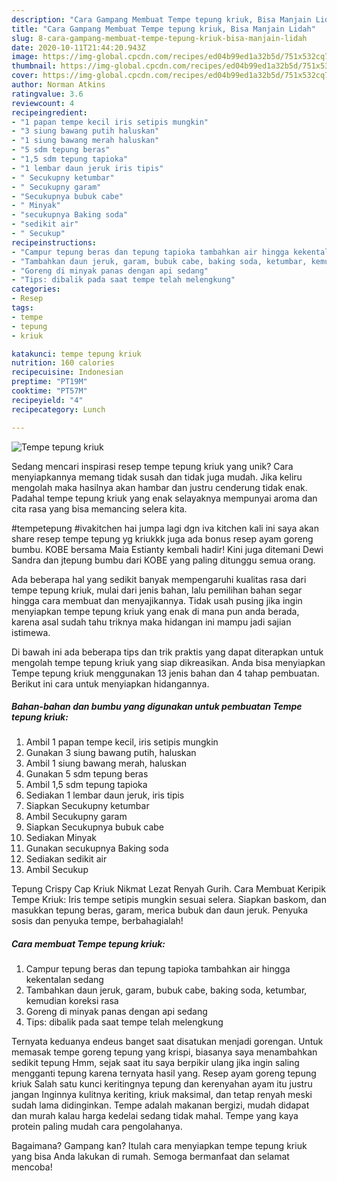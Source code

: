 ```yaml
---
description: "Cara Gampang Membuat Tempe tepung kriuk, Bisa Manjain Lidah"
title: "Cara Gampang Membuat Tempe tepung kriuk, Bisa Manjain Lidah"
slug: 8-cara-gampang-membuat-tempe-tepung-kriuk-bisa-manjain-lidah
date: 2020-10-11T21:44:20.943Z
image: https://img-global.cpcdn.com/recipes/ed04b99ed1a32b5d/751x532cq70/tempe-tepung-kriuk-foto-resep-utama.jpg
thumbnail: https://img-global.cpcdn.com/recipes/ed04b99ed1a32b5d/751x532cq70/tempe-tepung-kriuk-foto-resep-utama.jpg
cover: https://img-global.cpcdn.com/recipes/ed04b99ed1a32b5d/751x532cq70/tempe-tepung-kriuk-foto-resep-utama.jpg
author: Norman Atkins
ratingvalue: 3.6
reviewcount: 4
recipeingredient:
- "1 papan tempe kecil iris setipis mungkin"
- "3 siung bawang putih haluskan"
- "1 siung bawang merah haluskan"
- "5 sdm tepung beras"
- "1,5 sdm tepung tapioka"
- "1 lembar daun jeruk iris tipis"
- " Secukupny ketumbar"
- " Secukupny garam"
- "Secukupnya bubuk cabe"
- " Minyak"
- "secukupnya Baking soda"
- "sedikit air"
- " Secukup"
recipeinstructions:
- "Campur tepung beras dan tepung tapioka tambahkan air hingga kekentalan sedang"
- "Tambahkan daun jeruk, garam, bubuk cabe, baking soda, ketumbar, kemudian koreksi rasa"
- "Goreng di minyak panas dengan api sedang"
- "Tips: dibalik pada saat tempe telah melengkung"
categories:
- Resep
tags:
- tempe
- tepung
- kriuk

katakunci: tempe tepung kriuk 
nutrition: 160 calories
recipecuisine: Indonesian
preptime: "PT19M"
cooktime: "PT57M"
recipeyield: "4"
recipecategory: Lunch

---
```



![Tempe tepung kriuk](https://img-global.cpcdn.com/recipes/ed04b99ed1a32b5d/751x532cq70/tempe-tepung-kriuk-foto-resep-utama.jpg)

Sedang mencari inspirasi resep tempe tepung kriuk yang unik? Cara menyiapkannya memang tidak susah dan tidak juga mudah. Jika keliru mengolah maka hasilnya akan hambar dan justru cenderung tidak enak. Padahal tempe tepung kriuk yang enak selayaknya mempunyai aroma dan cita rasa yang bisa memancing selera kita.

#tempetepung #ivakitchen hai jumpa lagi dgn iva kitchen kali ini saya akan share resep tempe tepung yg kriukkk juga ada bonus resep ayam goreng bumbu. KOBE bersama Maia Estianty kembali hadir! Kini juga ditemani Dewi Sandra dan jtepung bumbu dari KOBE yang paling ditunggu semua orang.

Ada beberapa hal yang sedikit banyak mempengaruhi kualitas rasa dari tempe tepung kriuk, mulai dari jenis bahan, lalu pemilihan bahan segar hingga cara membuat dan menyajikannya. Tidak usah pusing jika ingin menyiapkan tempe tepung kriuk yang enak di mana pun anda berada, karena asal sudah tahu triknya maka hidangan ini mampu jadi sajian istimewa.


Di bawah ini ada beberapa tips dan trik praktis yang dapat diterapkan untuk mengolah tempe tepung kriuk yang siap dikreasikan. Anda bisa menyiapkan Tempe tepung kriuk menggunakan 13 jenis bahan dan 4 tahap pembuatan. Berikut ini cara untuk menyiapkan hidangannya.

<!--inarticleads1-->

##### Bahan-bahan dan bumbu yang digunakan untuk pembuatan Tempe tepung kriuk:

1. Ambil 1 papan tempe kecil, iris setipis mungkin
1. Gunakan 3 siung bawang putih, haluskan
1. Ambil 1 siung bawang merah, haluskan
1. Gunakan 5 sdm tepung beras
1. Ambil 1,5 sdm tepung tapioka
1. Sediakan 1 lembar daun jeruk, iris tipis
1. Siapkan  Secukupny ketumbar
1. Ambil  Secukupny garam
1. Siapkan Secukupnya bubuk cabe
1. Sediakan  Minyak
1. Gunakan secukupnya Baking soda
1. Sediakan sedikit air
1. Ambil  Secukup


Tepung Crispy Cap Kriuk Nikmat Lezat Renyah Gurih. Cara Membuat Keripik Tempe Kriuk: Iris tempe setipis mungkin sesuai selera. Siapkan baskom, dan masukkan tepung beras, garam, merica bubuk dan daun jeruk. Penyuka sosis dan penyuka tempe, berbahagialah! 

<!--inarticleads2-->

##### Cara membuat Tempe tepung kriuk:

1. Campur tepung beras dan tepung tapioka tambahkan air hingga kekentalan sedang
1. Tambahkan daun jeruk, garam, bubuk cabe, baking soda, ketumbar, kemudian koreksi rasa
1. Goreng di minyak panas dengan api sedang
1. Tips: dibalik pada saat tempe telah melengkung


Ternyata keduanya endeus banget saat disatukan menjadi gorengan. Untuk memasak tempe goreng tepung yang krispi, biasanya saya menambahkan sedikit tepung Hmm, sejak saat itu saya berpikir ulang jika ingin saling mengganti tepung karena ternyata hasil yang. Resep ayam goreng tepung kriuk Salah satu kunci keritingnya tepung dan kerenyahan ayam itu justru jangan Inginnya kulitnya keriting, kriuk maksimal, dan tetap renyah meski sudah lama didinginkan. Tempe adalah makanan bergizi, mudah didapat dan murah kalau harga kedelai sedang tidak mahal. Tempe yang kaya protein paling mudah cara pengolahanya. 

Bagaimana? Gampang kan? Itulah cara menyiapkan tempe tepung kriuk yang bisa Anda lakukan di rumah. Semoga bermanfaat dan selamat mencoba!
